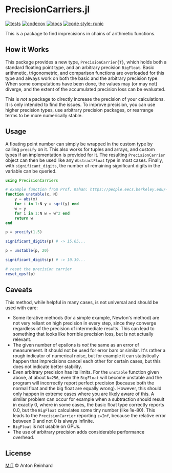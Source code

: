 # PrecisionCarriers.jl

[![tests](https://github.com/AntonReinhard/PrecisionCarriers.jl/actions/workflows/unit_tests.yml/badge.svg)](https://github.com/AntonReinhard/PrecisionCarriers.jl/actions/workflows/unit_tests.yml)
[![codecov](https://codecov.io/gh/AntonReinhard/PrecisionCarriers.jl/graph/badge.svg?token=HUVC6SZC0R)](https://codecov.io/gh/AntonReinhard/PrecisionCarriers.jl)
[![docs](https://img.shields.io/badge/docs-dev-blue.svg)](https://AntonReinhard.github.io/PrecisionCarriers.jl/dev/)
[![code style: runic](https://img.shields.io/badge/code_style-%E1%9A%B1%E1%9A%A2%E1%9A%BE%E1%9B%81%E1%9A%B2-black)](https://github.com/fredrikekre/Runic.jl)

This is a package to find imprecisions in chains of arithmetic functions.

## How it Works

This package provides a new type, `PrecisionCarrier{T}`, which holds both a standard floating point type, and an arbitrary precision `BigFloat`. Basic arithmetic, trigonometric, and comparison functions are overloaded for this type and always work on both the basic and the arbitrary precision type. When some computations have been done, the values may (or may not) diverge, and the extent of the accumulated precision loss can be evaluated.

This is *not* a package to directly increase the precision of your calculations. It is only intended to find the issues. To improve precision, you can use higher precision types, use arbitrary precision packages, or rearrange terms to be more numerically stable.

## Usage

A floating point number can simply be wrapped in the custom type by calling `precify` on it. This also works for tuples and arrays, and custom types if an implementation is provided for it. The resulting `PrecisionCarrier` object can then be used like any `AbstractFloat` type in most cases. Finally, with `significant_digits`, the number of remaining significant digits in the variable can be queried.

```julia
using PrecisionCarriers

# example function from Prof. Kahan: https://people.eecs.berkeley.edu/~wkahan/WrongR.pdf
function unstable(x, N)
    y = abs(x)
    for i in 1:N y = sqrt(y) end
    w = y
    for i in 1:N w = w^2 end
    return w
end

p = precify(1.5)

significant_digits(p) # -> 15.65...

p = unstable(p, 20)

significant_digits(p) # -> 10.39...

# reset the precision carrier
reset_eps!(p)
```

## Caveats

This method, while helpful in many cases, is not universal and should be used with care:
- Some iterative methods (for a simple example, Newton's method) are not very reliant on high precision in every step, since they converge regardless of the precision of intermediate results. This can lead to something that looks like horrible precision loss, but is not actually relevant.
- The given number of epsilons is *not* the same as an error of measurement. It should not be used for error bars or similar. It's rather a rough indicator of numerical noise, but for example it can statistically happen that imprecisions cancel each other for certain cases, but this does not indicate better stability.
- Even arbitrary precision has its limits. For the `unstable` function given above, at about `N=256`, even the `BigFloat` will become unstable and the program will incorrectly report perfect precision (because both the normal float and the big float are equally wrong). However, this should only happen in extreme cases where you are likely aware of this. A similar problem can occur for example when a subtraction should result in exactly 0, where in some cases, the basic float type correctly reports 0.0, but the `BigFloat` calculates some tiny number (like 1e-80). This leads to the `PrecisionCarrier` reporting `ε=Inf`, because the relative error between 0 and not 0 is always infinite.
- `BigFloat` is not usable on GPUs.
- The use of arbitrary precision adds considerable performance overhead.

## License

[MIT](LICENSE) © Anton Reinhard
